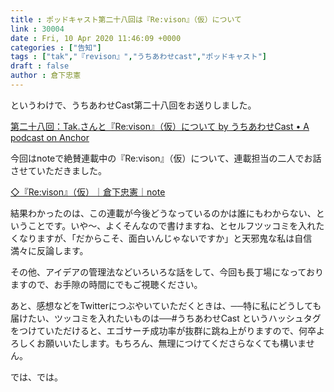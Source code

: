 ```yaml
---
title : ポッドキャスト第二十八回は『Re:vison』（仮）について
link : 30004
date : Fri, 10 Apr 2020 11:46:09 +0000
categories : ["告知"]
tags : ["tak","『revison』","うちあわせcast","ポッドキャスト"]
draft : false
author : 倉下忠憲
---
```


というわけで、うちあわせCast第二十八回をお送りしました。

<a href="https://anchor.fm/rashita/episodes/Tak-Revison-eciknu">第二十八回：Tak.さんと『Re:vison』（仮）について by うちあわせCast • A podcast on Anchor</a>

今回はnoteで絶賛連載中の『Re:vison』（仮）について、連載担当の二人でお話させていただきました。

<a href="https://note.com/rashita/m/mfd2b3b4e7140">◇『Re:vison』（仮）｜倉下忠憲｜note</a>

結果わかったのは、この連載が今後どうなっているのかは誰にもわからない、ということです。いや〜、よくそんなので書けますね、とセルフツッコミを入れたくなりますが、「だからこそ、面白いんじゃないですか」と天邪鬼な私は自信満々に反論します。

その他、アイデアの管理法などいろいろな話をして、今回も長丁場になっておりますので、お手隙の時間にでもご視聴ください。

あと、感想などをTwitterにつぶやいていただくときは、──特に私にどうしても届けたい、ツッコミを入れたいものは──#うちあわせCast というハッシュタグをつけていただけると、エゴサーチ成功率が抜群に跳ね上がりますので、何卒よろしくお願いいたします。もちろん、無理につけてくださらなくても構いません。

では、では。
